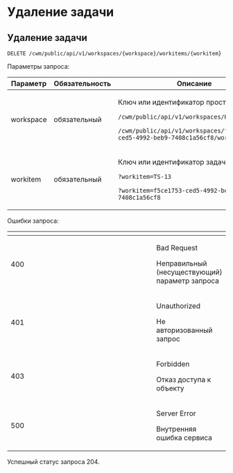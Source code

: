 # Удаление задачи

## **Удаление задачи**

`DELETE /cwm/public/api/v1/workspaces/{workspace}/workitems/{workitem}`

Параметры запроса:

| Параметр  | Обязательность | Описание                                                                                                                                                                                                  |
| --------- | -------------- | --------------------------------------------------------------------------------------------------------------------------------------------------------------------------------------------------------- |
| workspace | обязательный   | <p>Ключ или идентификатор пространства</p><p><code>/cwm/public/api/v1/workspaces/KEY/workitems</code></p><p><code>/cwm/public/api/v1/workspaces/f5ce1753-ced5-4992-beb9-7408c1a56cf8/workitems</code></p> |
| workitem  | обязательный   | <p>Ключ или идентификатор задачи</p><p><code>?workitem=TS-13</code></p><p><code>?workitem=f5ce1753-ced5-4992-beb9-7408c1a56cf8</code></p>                                                                 |

Ошибки запроса:

<table data-header-hidden><thead><tr><th width="356"></th><th></th></tr></thead><tbody><tr><td>400</td><td><p>Bad Request</p><p>Неправильный (несуществующий) параметр запроса</p></td></tr><tr><td>401</td><td><p>Unauthorized</p><p>Не авторизованный запрос</p></td></tr><tr><td>403</td><td><p>Forbidden</p><p>Отказ доступа к объекту</p></td></tr><tr><td>500</td><td><p>Server Error</p><p>Внутренняя ошибка сервиса</p></td></tr></tbody></table>

Успешный статус запроса 204.

